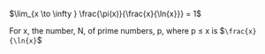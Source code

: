 $`\lim_{x \to \infty } \frac{\pi(x)}{\frac{x}{\ln{x}}} = 1`$  

For x, the number, N, of prime numbers, p, where p ≤ x is $`\frac{x}{\ln{x}`$
